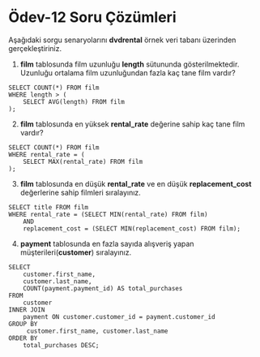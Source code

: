 # Ödev-12 Soru Çözümleri

Aşağıdaki sorgu senaryolarını **dvdrental** örnek veri tabanı üzerinden gerçekleştiriniz.

1. **film** tablosunda film uzunluğu **length** sütununda gösterilmektedir. Uzunluğu ortalama film uzunluğundan fazla kaç tane film vardır?

```
SELECT COUNT(*) FROM film
WHERE length > (
    SELECT AVG(length) FROM film
);
```

2. **film** tablosunda en yüksek **rental_rate** değerine sahip kaç tane film vardır?

```
SELECT COUNT(*) FROM film
WHERE rental_rate = (
    SELECT MAX(rental_rate) FROM film
);
```

3. **film** tablosunda en düşük **rental_rate** ve en düşük **replacement_cost** değerlerine sahip filmleri sıralayınız.

```
SELECT title FROM film
WHERE rental_rate = (SELECT MIN(rental_rate) FROM film) 
	AND 
	replacement_cost = (SELECT MIN(replacement_cost) FROM film);
```

4. **payment** tablosunda en fazla sayıda alışveriş yapan müşterileri(**customer**) sıralayınız.

```
SELECT
    customer.first_name,
    customer.last_name,
    COUNT(payment.payment_id) AS total_purchases
FROM
    customer
INNER JOIN
    payment ON customer.customer_id = payment.customer_id
GROUP BY
     customer.first_name, customer.last_name
ORDER BY
    total_purchases DESC;
```
